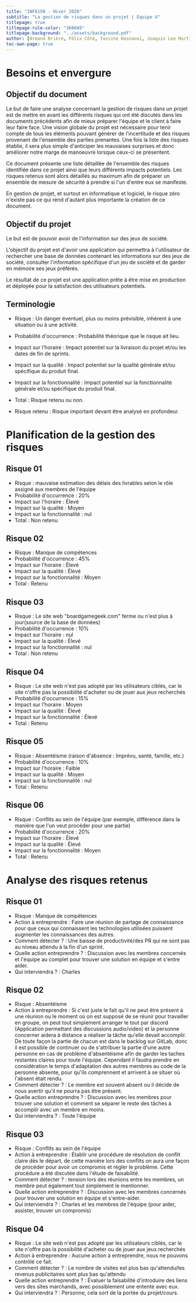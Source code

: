 ```yaml
---
title: "INF6150 - Hiver 2020"
subtitle: "La gestion de risques dans un projet | Equipe 4"
titlepage: true
titlepage-rule-color: "360049"
titlepage-background: "../assets/background.pdf"
author: [Armand Brière, Félix Côté, Yassine Hasnaoui, Joaquin Lee Martinez, Charles Thérien]
toc-own-page: true
---
```

# Besoins et envergure

## Objectif du document

Le but de faire une analyse concernant la gestion de risques dans un projet est de mettre en avant les différents risques qui ont été discutés dans les documents précédents afin de mieux préparer l'équipe et le client à faire leur faire face. Une vision globale du projet est nécessaire pour tenir compte de tous les éléments pouvant générer de l'incertitude et des risques provenant de l'ensemble des parties prenantes. Une fois la liste des risques établie, il sera plus simple d'anticiper les mauvaises surprises et donc améliorer notre marge de manoeuvre lorsque ceux-ci se présentent.

Ce document présente une liste détaillée de l'ensemble des risques identifiée dans ce projet ainsi que leurs différents impacts potentiels. Les risques retenus sont alors détaillés au maximum afin de préparer un ensemble de mesure de sécurité à prendre si l'un d'entre eux se manifeste.

En gestion de projet, et surtout en informatique et logiciel, le risque zéro n'existe pas ce qui rend d'autant plus importante la création de ce document.

## Objectif du projet

Le but est de pouvoir avoir de l'information sur des jeux de société.

L'objectif du projet est d'avoir une application qui permettra à l'utilisateur de rechercher une base de données contenant les informations sur des jeux de société, consulter l'information spécifique d'un jeu de société et de garder en mémoire ses jeux préférés.

Le résultat de ce projet est une application prête à être mise en production et déployée pour la satisfaction des utilisateurs potentiels.

## Terminologie

- Risque : Un danger éventuel, plus ou moins prévisible, inhérent à une situation ou à une activité.
- Probabilité d'occurrence : Probabilité théorique que le risque ait lieu.
- Impact sur l'horaire : Impact potentiel sur la livraison du projet et/ou les dates de fin de sprints.
- Impact sur la qualité : Impact potentiel sur la qualité générale et/ou spécifique du produit final.
- Impact sur la fonctionnalité : Impact potentiel sur la fonctionnalité générale et/ou spécifique du produit final.
- Total : Risque retenu ou non.

- Risque retenu : Risque important devant être analysé en profondeur.

# Planification de la gestion des risques

## Risque 01

- Risque : mauvaise estimation des délais des livrables selon le rôle assigné aux membres de l'équipe
- Probabilité d'occurrence : 20%
- Impact sur l'horaire : Élevé
- Impact sur la qualité : Moyen
- Impact sur la fonctionnalité : nul
- Total : Non retenu

## Risque 02

- Risque : Manque de compétences
- Probabilité d'occurrence : 45%
- Impact sur l'horaire : Élevé
- Impact sur la qualité : Élevé
- Impact sur la fonctionnalité : Moyen
- Total : Retenu

## Risque 03

- Risque : Le site web "boardgamegeek.com" ferme ou n'est plus à jour(source de la base de données)
- Probabilité d'occurrence : 10%
- Impact sur l'horaire : nul
- Impact sur la qualité : Élevé
- Impact sur la fonctionnalité : nul
- Total : Non retenu

## Risque 04

- Risque : Le site web n'est pas adopté par les utilisateurs ciblés, car le site n'offre pas la possibilité d'acheter ou de jouer aux jeux recherchés
- Probabilité d'occurrence : 15%
- Impact sur l'horaire : Moyen
- Impact sur la qualité : Élevé
- Impact sur la fonctionnalité : Élevé
- Total : Retenu

## Risque 05

- Risque : Absentéisme (raison d'absence : Imprévu, santé, famille, etc.)
- Probabilité d'occurrence : 10%
- Impact sur l'horaire : Faible
- Impact sur la qualité : Moyen
- Impact sur la fonctionnalité : nul
- Total : Retenu

## Risque 06

- Risque : Conflits au sein de l'équipe (par exemple, différence dans la manière que l'un veut procéder pour une partie)
- Probabilité d'occurrence : 20%
- Impact sur l'horaire : Élevé
- Impact sur la qualité : Élevé
- Impact sur la fonctionnalité : Moyen
- Total : Retenu

# Analyse des risques retenus

## Risque 01

- Risque : Manque de compétences
- Action à entreprendre : Faire une réunion de partage de connaissance pour que ceux qui connaissent les technologies utilisées puissent augmenter les connaissances des autres.
- Comment détecter ? : Une baisse de productivité/des PR qui ne sont pas au niveau attendu à la fin d'un sprint.
- Quelle action entreprendre ? : Discussion avec les membres concernés et l'équipe au complet pour trouver une solution en équipe et s'entre aider.
- Qui interviendra ? : Charles

## Risque 02

- Risque : Absentéisme
- Action à entreprendre : Si c'est juste le fait qu'il ne peut être présent à une réunion ou le moment où on est supposé de se réunir pour travailler en groupe, on peut tout simplement arranger le tout par discord (Application permettant des discussions audio/video) et la personne concerner aidera à distance a réaliser la tâche qu'elle devait accomplir. De toute façon la partie de chacun est dans le backlog sur GitLab, donc il est possible de continuer ou de s'attribuer la partie d'une autre personne en cas de problème d'absentéisme afin de garder les taches restantes claires pour toute l'équipe. Cependant il faudra prendre en considération le temps d'adaptation des autres membres au code de la personne absente, pour qu'ils comprennent et arrivent à se situer où l'absent était rendu.
- Comment détecter ? : Le membre est souvent absent ou il décide de nous avertir qu'il ne pourra pas être présent.
- Quelle action entreprendre ? : Discussion avec les membres pour trouver une solution et comment se séparer le reste des tâches à accomplir avec un membre en moins.
- Qui interviendra ? : Toute l'équipe

## Risque 03

- Risque : Conflits au sein de l'équipe
- Action à entreprendre : Établir une procédure de résolution de conflit claire dès le départ, de cette manière lors des conflits on aura une façon de procéder pour avoir un compromis et régler le problème. Cette procédure a été discutée dans l'étude de faisabilité.
- Comment détecter ? : tension lors des réunions entre les membres, un membre peut également tout simplement le mentionner.
- Quelle action entreprendre ? : Discussion avec les membres concernés pour trouver une solution en équipe et s'entre-aider.
- Qui interviendra ? : Charles et les membres de l'équipe (pour aider, assister, trouver un compromis)

## Risque 04

- Risque : Le site web n'est pas adopté par les utilisateurs ciblés, car le site n'offre pas la possibilité d'acheter ou de jouer aux jeux recherchés
- Action à entreprendre : Aucune action à entreprendre, nous ne pouvons contrôlé ce fait.
- Comment détecter ? : Le nombre de visites est plus bas qu'attendu/les revenus publicitaires sont plus bas qu'attendu
- Quelle action entreprendre ? : Évaluer la faisabilité d'introduire des liens vers des sites marchands, avec possiblement une entente avec eux.
- Qui interviendra ? : Personne, cela sort de la portée du projet/cours.

